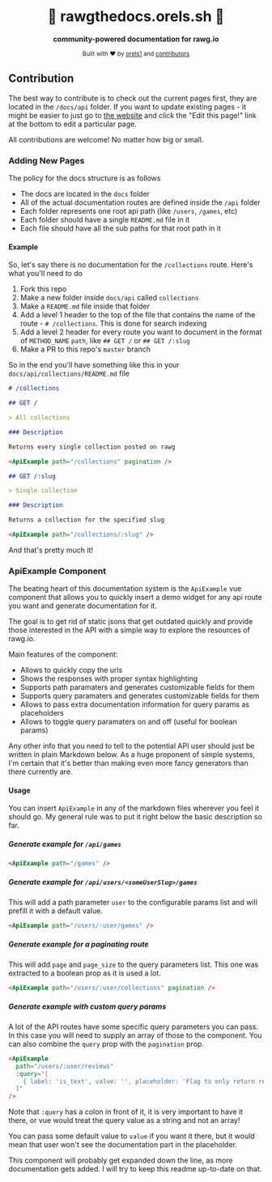 <h1 align="center">📖 rawgthedocs.orels.sh 📖</h1>
<p align="center">
  <strong>community-powered documentation for rawg.io</strong>
</p>

<p align="center">
  <sub>Built with ❤︎ by
  <a href="https://twitter.com/orels1_">orels1</a> and
  <a href="https://github.com/orels1/rawgthedocs/graphs/contributors">
    contributors
  </a>
</p>

## Contribution

The best way to contribute is to check out the current pages first, they are located in the `/docs/api` folder. If you want to update existing pages - it might be easier to just go to [the website](https://rawgthedocs.orels.sh) and click the "Edit this page!" link at the bottom to edit a particular page.

All contributions are welcome! No matter how big or small.

### Adding New Pages

The policy for the docs structure is as follows

- The docs are located in the `docs` folder
- All of the actual documentation routes are defined inside the `/api` folder
- Each folder represents one root api path (like `/users`, `/games`, etc)
- Each folder should have a single `README.md` file in it
- Each file should have all the sub paths for that root path in it

#### Example

So, let's say there is no documentation for the `/collections` route. Here's what you'll need to do

1. Fork this repo
1. Make a new folder inside `docs/api` called `collections`
1. Make a `README.md` file inside that folder
1. Add a level 1 header to the top of the file that contains the name of the route - `# /collections`. This is done for search indexing
1. Add a level 2 header for every route you want to document in the format of `METHOD_NAME` `path`, like `## GET /` or `## GET /:slug`
1. Make a PR to this repo's `master` branch

So in the end you'll have something like this in your `docs/api/collections/README.md` file

```md
# /collections

## GET /

> All collections

### Description

Returns every single collection posted on rawg

<ApiExample path="/collections" pagination />

## GET /:slug

> Single collection

### Description

Returns a collection for the specified slug

<ApiExample path="/collections/:slug" />
```

And that's pretty much it!

### ApiExample Component

The beating heart of this documentation system is the `ApiExample` vue component that allows you to quickly insert a demo widget for any api route you want and generate documentation for it.

The goal is to get rid of static jsons that get outdated quickly and provide those interested in the API with a simple way to explore the resources of rawg.io.

Main features of the component:

- Allows to quickly copy the urls
- Shows the responses with proper syntax highlighting
- Supports path paramaters and generates customizable fields for them
- Supports query paramaters and generates customizable fields for them
- Allows to pass extra documentation information for query params as placeholders
- Allows to toggle query paramaters on and off (useful for boolean params)

Any other info that you need to tell to the potential API user should just be written in plain Markdown below. As a huge proponent of simple systems, I'm certain that it's better than making even more fancy generators than there currently are.

#### Usage

You can insert `ApiExample` in any of the markdown files wherever you feel it should go. My general rule was to put it right below the basic description so far.

##### Generate example for `/api/games`

```md
<ApiExample path="/games" />
```

##### Generate example for `/api/users/<someUserSlug>/games`

This will add a path parameter `user` to the configurable params list and will prefill it with a default value.

```md
<ApiExample path="/users/:user/games" />
```

##### Generate example for a paginating route

This will add `page` and `page_size` to the query parameters list. This one was extracted to a boolean prop as it is used a lot.

```md
<ApiExample path="/users/:user/collections" pagination />
```

##### Generate example with custom query params

A lot of the API routes have some specific query parameters you can pass. In this case you will need to supply an array of those to the component. You can also combine the `query` prop with the `pagination` prop.

```md
<ApiExample
  path="/users/:user/reviews"
  :query="[
    { label: 'is_text', value: '', placeholder: 'Flag to only return reviews with text, value not required' }
  ]"
/>
```

Note that `:query` has a colon in front of it, it is very important to have it there, or vue would treat the query value as a string and not an array!

You can pass some default value to `value` if you want it there, but it would mean that user won't see the documentation part in the placeholder.

This component will probably get expanded down the line, as more documentation gets added. I will try to keep this readme up-to-date on that.
